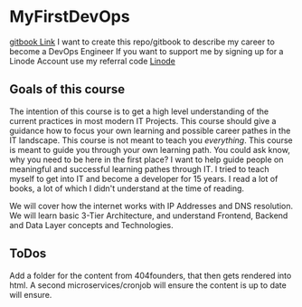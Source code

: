 # MyFirstDevOps
[gitbook Link](https://martinfeineis.gitbook.io/my-devops-career/)
I want to create this repo/gitbook to describe my career to become a DevOps Engineer
If you want to support me by signing up for a Linode Account use my referral code [Linode](https://www.linode.com/?r=b129a2c77de98452aa357c25d0ea2f78f7dcda4f)

## Goals of this course
The intention of this course is to get a high level understanding of the current practices
in most modern IT Projects. This course should give a guidance how to focus your 
own learning and possible career pathes in the IT landscape. This course is not meant to 
teach you _everything_. This course is meant to guide you through your own learning path.
You could ask know, why you need to be here in the first place? I want to help guide people
on meaningful and successful learning pathes through IT. I tried to teach myself to 
get into IT and become a developer for 15 years. I read a lot of books, a lot of 
which I didn't understand at the time of reading.

We will cover how the internet works with IP Addresses and 
DNS resolution. We will learn basic 3-Tier Architecture, and understand Frontend, 
Backend and Data Layer concepts and Technologies.

## ToDos
Add a folder for the content from 404founders, that then gets rendered into html.
A second microservices/cronjob will ensure the content is up to date will ensure.
